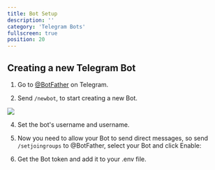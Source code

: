 ```yaml
---
title: Bot Setup 
description: ''
category: 'Telegram Bots'
fullscreen: true 
position: 20
---
```


## Creating a new Telegram Bot

1. Go to [@BotFather](https://t.me/botfather) on Telegram.

2. Send `/newbot`, to start creating a new Bot.

<img src="~/assets/screenshots/new-bot.jpg" />

4. Set the bot's username and username.

5. Now you need to allow your Bot to send direct messages, so send `/setjoingroups` to @BotFather, select your Bot and click Enable:

6. Get the Bot token and add it to your .env file.

